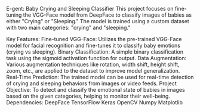 E-gent: Baby Crying and Sleeping Classifier
This project focuses on fine-tuning the VGG-Face model from DeepFace to classify images of babies as either "Crying" or "Sleeping." The model is trained using a custom dataset with two main categories: "crying" and "sleeping."

Key Features:
Fine-tuned VGG-Face: Utilizes the pre-trained VGG-Face model for facial recognition and fine-tunes it to classify baby emotions (crying vs sleeping).
Binary Classification: A simple binary classification task using the sigmoid activation function for output.
Data Augmentation: Various augmentation techniques like rotation, width shift, height shift, zoom, etc., are applied to the dataset to improve model generalization.
Real-Time Prediction: The trained model can be used for real-time detection of crying and sleeping behaviors from images or video feeds.
Project Objective:
To detect and classify the emotional state of babies in images based on the given categories, helping to monitor their well-being.
Dependencies:
DeepFace
TensorFlow
Keras
OpenCV
Numpy
Matplotlib
